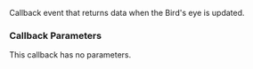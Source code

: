 Callback event that returns data when the Bird's eye is updated.

### Callback Parameters
This callback has no parameters.